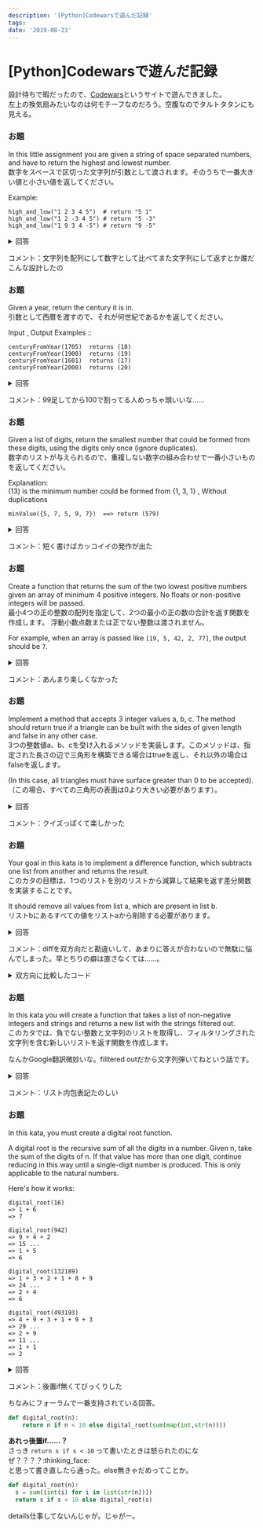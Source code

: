 ```yaml
---
description: '[Python]Codewarsで遊んだ記録'
tags:
date: '2019-08-23'
---
```

# [Python]Codewarsで遊んだ記録
  
設計待ちで暇だったので、[Codewars](https://www.codewars.com)というサイトで遊んできました。  
左上の換気扇みたいなのは何モチーフなのだろう。空腹なのでタルトタタンにも見える。  
  
### お題  
In this little assignment you are given a string of space separated numbers, and have to return the highest and lowest number.  
数字をスペースで区切った文字列が引数として渡されます。そのうちで一番大きい値と小さい値を返してください。  
  
Example:  
  
```
high_and_low("1 2 3 4 5")  # return "5 1"
high_and_low("1 2 -3 4 5") # return "5 -3"
high_and_low("1 9 3 4 -5") # return "9 -5"
```  
  
<details><summary>回答</summary>  
  
```python
def high_and_low(numbers):
  list = [int(i) for i in numbers.split(" ")]
  return str(max(list)) + " " + str(min(list))
```  
</details>  
  
コメント：文字列を配列にして数字として比べてまた文字列にして返すとか誰だこんな設計したの  
  
### お題  
Given a year, return the century it is in.  
引数として西暦を渡すので、それが何世紀であるかを返してください。  
  
Input , Output Examples ::  
  
```
centuryFromYear(1705)  returns (18)
centuryFromYear(1900)  returns (19)
centuryFromYear(1601)  returns (17)
centuryFromYear(2000)  returns (20)
```  
  
<details><summary>回答</summary>  
  
```python
def century(year):
    century = year // 100
    if ( year % 100 != 0 ): century += 1
    return century
```  
</details>  
  
コメント：99足してから100で割ってる人めっちゃ頭いいな……  
  
### お題  
Given a list of digits, return the smallest number that could be formed from these digits, using the digits only once (ignore duplicates).  
数字のリストが与えられるので、重複しない数字の組み合わせで一番小さいものを返してください。  
  
Explanation:  
(13) is the minimum number could be formed from {1, 3, 1} , Without duplications  
  
```
minValue({5, 7, 5, 9, 7})  ==> return (579)
```  
  
<details><summary>回答</summary>  
  
```python
def min_value(digits):
  ret = sorted(list(set(digits)))
  return int("".join([str(i) for i in ret]))
```  
</details>  
  
コメント：短く書けばカッコイイの発作が出た  
  
### お題  
Create a function that returns the sum of the two lowest positive numbers given an array of minimum 4 positive integers. No floats or non-positive integers will be passed.  
最小4つの正の整数の配列を指定して、2つの最小の正の数の合計を返す関数を作成します。 浮動小数点数または正でない整数は渡されません。  
  
For example, when an array is passed like `[19, 5, 42, 2, 77]`, the output should be `7`.  
  
<details><summary>回答</summary>  
  
```python
def sum_two_smallest_numbers(numbers):
    return sum(sorted(numbers)[0:2])
```  
</details>  
  
コメント：あんまり楽しくなかった  
  
### お題  
Implement a method that accepts 3 integer values a, b, c. The method should return true if a triangle can be built with the sides of given length and false in any other case.  
3つの整数値a、b、cを受け入れるメソッドを実装します。このメソッドは、指定された長さの辺で三角形を構築できる場合はtrueを返し、それ以外の場合はfalseを返します。  
  
(In this case, all triangles must have surface greater than 0 to be accepted).  
（この場合、すべての三角形の表面は0より大きい必要があります）。  
  
<details><summary>回答</summary>  
  
```python
def is_triangle(a, b, c):
  sum = a + b;
  diff = max([a,b]) - min([a,b])
  return diff < c < sum
```  
  
#### 解説  
斜辺CがA+Bより長い場合、∠ABの値が180°になってしまい、三角形として成立しない。  
斜辺CがAとBの差より短い場合、∠ABの値が0°になってしまい、こちらも三角形として成立しない。  
</details>  
  
コメント：クイズっぽくて楽しかった  
  
### お題  
Your goal in this kata is to implement a difference function, which subtracts one list from another and returns the result.  
このカタの目標は、1つのリストを別のリストから減算して結果を返す差分関数を実装することです。  
  
It should remove all values from list a, which are present in list b.  
リストbにあるすべての値をリストaから削除する必要があります。  
  
<details><summary>回答</summary>  
  
```python
def array_diff(a, b):
    return [i for i in a if i not in b]
```  
</details>  
  
コメント：diffを双方向だと勘違いして、あまりに答えが合わないので無駄に悩んでしまった。早とちりの癖は直さなくては……。  
  
<details><summary>双方向に比較したコード</summary>  
  
```python
def array_diff(a, b):
	c = [i for i in a if i not in b]
	return c.extend([i for i in b if i not in a])
```  
</details>  
  
### お題  
In this kata you will create a function that takes a list of non-negative integers and strings and returns a new list with the strings filtered out.  
このカタでは、負でない整数と文字列のリストを取得し、フィルタリングされた文字列を含む新しいリストを返す関数を作成します。  
  
なんかGoogle翻訳微妙いな。filltered outだから文字列弾いてねという話です。  
  
<details><summary>回答</summary>  
  
```python
def filter_list(l):
  return [i for i in l if type(i) == int]
```  
</details>  
  
コメント：リスト内包表記たのしい  
  
### お題  
In this kata, you must create a digital root function.  
  
A digital root is the recursive sum of all the digits in a number. Given n, take the sum of the digits of n. If that value has more than one digit, continue reducing in this way until a single-digit number is produced. This is only applicable to the natural numbers.  
  
Here's how it works:  
  
```
digital_root(16)
=> 1 + 6
=> 7

digital_root(942)
=> 9 + 4 + 2
=> 15 ...
=> 1 + 5
=> 6

digital_root(132189)
=> 1 + 3 + 2 + 1 + 8 + 9
=> 24 ...
=> 2 + 4
=> 6

digital_root(493193)
=> 4 + 9 + 3 + 1 + 9 + 3
=> 29 ...
=> 2 + 9
=> 11 ...
=> 1 + 1
=> 2
```  
  
<details><summary>回答</summary>  
  
```python
def digital_root(n):
  s = sum([int(i) for i in list(str(n))])
  if s < 10: return s
  return digital_root(s)
```  
</details>  
  
コメント：後置if無くてびっくりした  
  
ちなみにフォーラムで一番支持されている回答。  
  
```python
def digital_root(n):
    return n if n < 10 else digital_root(sum(map(int,str(n))))
```  
  
**あれっ後置if……？**  
さっき `return s if s < 10` って書いたときは怒られたのになぜ？？？？:thinking_face:  
と思って書き直したら通った。else無きゃだめってことか。  
  
```python
def digital_root(n):
  s = sum([int(i) for i in list(str(n))])
  return s if s < 10 else digital_root(s)
```  
  
details仕事してないんじゃが。じゃがー。  
